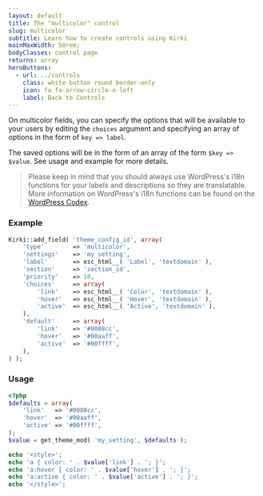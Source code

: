```yaml
---
layout: default
title: The "multicolor" control
slug: multicolor
subtitle: Learn how to create controls using Kirki
mainMaxWidth: 50rem;
bodyClasses: control page
returns: array
heroButtons:
  - url: ../controls
    class: white button round border-only
    icon: fa fa-arrow-circle-o-left
    label: Back to Controls
---
```


On multicolor fields, you can specify the options that will be available to your users by editing the `choices` argument and specifying an array of options in the form of `key => label`.

The saved options will be in the form of an array of the form `$key => $value`. See usage and example for more details.

> Please keep in mind that you should always use WordPress's i18n functions for your labels and descriptions so they are translatable. More information on WordPress's i18n functions can be found on the [WordPress Codex](https://codex.wordpress.org/I18n_for_WordPress_Developers).

### Example

```php
Kirki::add_field( 'theme_config_id', array(
    'type'        => 'multicolor',
    'settings'    => 'my_setting',
    'label'       => esc_html__( 'Label', 'textdomain' ),
    'section'     => 'section_id',
    'priority'    => 10,
    'choices'     => array(
        'link'    => esc_html__( 'Color', 'textdomain' ),
        'hover'   => esc_html__( 'Hover', 'textdomain' ),
        'active'  => esc_html__( 'Active', 'textdomain' ),
    ),
    'default'     => array(
        'link'    => '#0088cc',
        'hover'   => '#00aaff',
        'active'  => '#00ffff',
    ),
) );
```

### Usage

```php
<?php
$defaults = array(
	'link'   => '#0088cc',
	'hover'  => '#00aaff',
	'active' => '#00ffff',
);
$value = get_theme_mod( 'my_setting', $defaults );

echo '<style>';
echo 'a { color: ' . $value['link'] . '; }';
echo 'a:hover { color: ' . $value['hover'] . '; }';
echo 'a:active { color: ' . $value['active'] . '; }';
echo '</style>';
```
